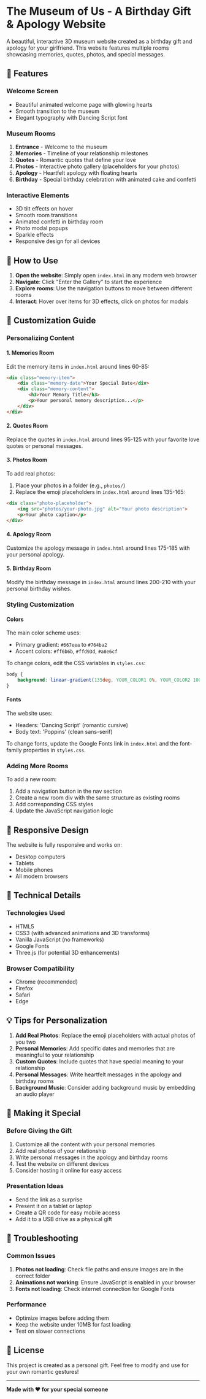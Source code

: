 # The Museum of Us - A Birthday Gift & Apology Website

A beautiful, interactive 3D museum website created as a birthday gift and apology for your girlfriend. This website features multiple rooms showcasing memories, quotes, photos, and special messages.

## 🌟 Features

### Welcome Screen
- Beautiful animated welcome page with glowing hearts
- Smooth transition to the museum
- Elegant typography with Dancing Script font

### Museum Rooms
1. **Entrance** - Welcome to the museum
2. **Memories** - Timeline of your relationship milestones
3. **Quotes** - Romantic quotes that define your love
4. **Photos** - Interactive photo gallery (placeholders for your photos)
5. **Apology** - Heartfelt apology with floating hearts
6. **Birthday** - Special birthday celebration with animated cake and confetti

### Interactive Elements
- 3D tilt effects on hover
- Smooth room transitions
- Animated confetti in birthday room
- Photo modal popups
- Sparkle effects
- Responsive design for all devices

## 🚀 How to Use

1. **Open the website**: Simply open `index.html` in any modern web browser
2. **Navigate**: Click "Enter the Gallery" to start the experience
3. **Explore rooms**: Use the navigation buttons to move between different rooms
4. **Interact**: Hover over items for 3D effects, click on photos for modals

## 🎨 Customization Guide

### Personalizing Content

#### 1. Memories Room
Edit the memory items in `index.html` around lines 60-85:
```html
<div class="memory-item">
    <div class="memory-date">Your Special Date</div>
    <div class="memory-content">
        <h3>Your Memory Title</h3>
        <p>Your personal memory description...</p>
    </div>
</div>
```

#### 2. Quotes Room
Replace the quotes in `index.html` around lines 95-125 with your favorite love quotes or personal messages.

#### 3. Photos Room
To add real photos:
1. Place your photos in a folder (e.g., `photos/`)
2. Replace the emoji placeholders in `index.html` around lines 135-165:
```html
<div class="photo-placeholder">
    <img src="photos/your-photo.jpg" alt="Your photo description">
    <p>Your photo caption</p>
</div>
```

#### 4. Apology Room
Customize the apology message in `index.html` around lines 175-185 with your personal apology.

#### 5. Birthday Room
Modify the birthday message in `index.html` around lines 200-210 with your personal birthday wishes.

### Styling Customization

#### Colors
The main color scheme uses:
- Primary gradient: `#667eea` to `#764ba2`
- Accent colors: `#ff6b6b`, `#ffd93d`, `#a8e6cf`

To change colors, edit the CSS variables in `styles.css`:
```css
body {
    background: linear-gradient(135deg, YOUR_COLOR1 0%, YOUR_COLOR2 100%);
}
```

#### Fonts
The website uses:
- Headers: 'Dancing Script' (romantic cursive)
- Body text: 'Poppins' (clean sans-serif)

To change fonts, update the Google Fonts link in `index.html` and the font-family properties in `styles.css`.

### Adding More Rooms
To add a new room:
1. Add a navigation button in the nav section
2. Create a new room div with the same structure as existing rooms
3. Add corresponding CSS styles
4. Update the JavaScript navigation logic

## 📱 Responsive Design
The website is fully responsive and works on:
- Desktop computers
- Tablets
- Mobile phones
- All modern browsers

## 🎯 Technical Details

### Technologies Used
- HTML5
- CSS3 (with advanced animations and 3D transforms)
- Vanilla JavaScript (no frameworks)
- Google Fonts
- Three.js (for potential 3D enhancements)

### Browser Compatibility
- Chrome (recommended)
- Firefox
- Safari
- Edge

## 💡 Tips for Personalization

1. **Add Real Photos**: Replace the emoji placeholders with actual photos of you two
2. **Personal Memories**: Add specific dates and memories that are meaningful to your relationship
3. **Custom Quotes**: Include quotes that have special meaning to your relationship
4. **Personal Messages**: Write heartfelt messages in the apology and birthday rooms
5. **Background Music**: Consider adding background music by embedding an audio player

## 🎁 Making it Special

### Before Giving the Gift
1. Customize all the content with your personal memories
2. Add real photos of your relationship
3. Write personal messages in the apology and birthday rooms
4. Test the website on different devices
5. Consider hosting it online for easy access

### Presentation Ideas
- Send the link as a surprise
- Present it on a tablet or laptop
- Create a QR code for easy mobile access
- Add it to a USB drive as a physical gift

## 🔧 Troubleshooting

### Common Issues
1. **Photos not loading**: Check file paths and ensure images are in the correct folder
2. **Animations not working**: Ensure JavaScript is enabled in your browser
3. **Fonts not loading**: Check internet connection for Google Fonts

### Performance
- Optimize images before adding them
- Keep the website under 10MB for fast loading
- Test on slower connections

## 📄 License
This project is created as a personal gift. Feel free to modify and use for your own romantic gestures!

---

**Made with ❤️ for your special someone** 